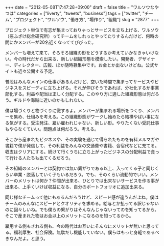 +++
date = "2012-05-08T17:47:28+09:00"
draft = false
title = "ワルソウなやつは"
categories = ["liverty", "tweets", "business"]
tags = ["twitter", "チーム", "プロジェクト", "ワルソウ", "働き方", "場作り", "組織"]
slug = "2877"
+++

プロジェクト単位で有志が集まっておりゃっとサービスを立ち上げる、ワルソウ（悪ふざけ総合研究所）ってチームをしれっとやってたりするんだけど、何時の間にかメンバーが20名近くなっててびびった。

メンバーも増えて来て、そろそろ組織の形をどうするか考えていかなきゃいけない。今の時代だから出来る、新しい組織形態を模索したい。開発者、デザイナー、ディレクター、広報、ほか随時募集中です。お金とか出ないけどね。公式サイトも近々公開する予定。

普段はみんなメインの仕事があるんだけど、空いた時間で集まってサービスやビジネスをスピーディに立ち上げる。それが伸びそうであれば、分社化するか事業部化する。利益や配当は正しく分配する。このやり方に適した組織形態は何だろう。ギルドや海賊に近いのかもしれない。

僕は場づくりと物づくりに徹するよ。メンバーが集まれる場所をつくり、メンバーを集め、仕組みを考える。この組織形態がワークし始めたら結構やばい事になる気がする。受注発注、雇い雇われじゃない、新しい形。やりたくない受託仕事もやらなくていい。問題点は何だろう。考える。

そこから産まれたビジネスや、その実験を通じて得られたものを有料メルマガや書籍で僕が発信して、その利益をみんなの交通費や書籍、合宿代などに充てる。収支はクリアにする。続けて行くうちに立ち上がったビジネスの分配利益で食って行ける人たちも出てくるだろう。

その組織のメンバーとは契約では無い繋がりである以上、入ってくる子と同じくらい卒業・脱落していく子もいるだろう。でも、そのくらい流動的でいい。メンバーのメリットは何か？仲間が出来る、ひとりでは出来ないサービスを作る事が出来る、上手くいけば収益になる、自分のポートフォリオに追加出来る。

同じ様なチームって他にもあるんだろうけど、スピード感が違うんだよね。僕はチームのみんなにスピードとクオリティを求める。給与とか払ってる訳じゃないのに図々しいね。でも僕らの繋がりはそんなんじゃないってのを知ってるから。そこで産まれた物はお金以上のメリットになるのを知ってるから。

雇用する側もされる側も、今の時代はお互いにそんなにメリットが無いと思ってる。福利厚生、社会保険。無駄だし機能していない。僕らはもっと身軽であるべきなんだよ。と思う。
